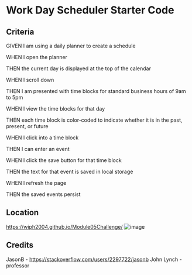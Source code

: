# Work Day Scheduler Starter Code

## Criteria
GIVEN I am using a daily planner to create a schedule

WHEN I open the planner

THEN the current day is displayed at the top of the calendar

WHEN I scroll down

THEN I am presented with time blocks for standard business hours of 9am to 5pm

WHEN I view the time blocks for that day

THEN each time block is color-coded to indicate whether it is in the past, present, or future

WHEN I click into a time block

THEN I can enter an event

WHEN I click the save button for that time block

THEN the text for that event is saved in local storage

WHEN I refresh the page

THEN the saved events persist

## Location

https://wiph2004.github.io/Module05Challenge/
![image](https://github.com/wiph2004/Module05Challenge/assets/149805523/6676a412-e420-4e34-a8d6-fcdf05efad72)


## Credits
JasonB - https://stackoverflow.com/users/2297722/jasonb
John Lynch - professor
